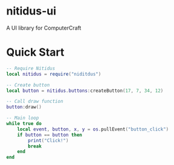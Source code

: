 # nitidus-ui

A UI library for ComputerCraft

# Quick Start

```lua
-- Require Nitidus
local nitidus = require("niditdus")

-- Create button
local button = nitidus.buttons:createButton(17, 7, 34, 12)

-- Call draw function
button:draw()

-- Main loop
while true do
    local event, button, x, y = os.pullEvent("button_click")
    if button == button then
        print("Click!")
        break
    end
end
```